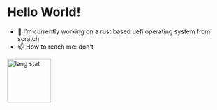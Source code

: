 # Hello World!

- 🔭 I’m currently working on a rust based uefi operating system  from scratch
- 📫 How to reach me: don't

<div style="text-align: left;">
  <img src="[![Anurag's GitHub stats-Dark](https://github-readme-stats.vercel.app/api?username=anuraghazra&show_icons=true&theme=dark#gh-dark-mode-only)](https://github.com/anuraghazra/github-readme-stats)
" width="100" alt="lang stat" />
</div>

